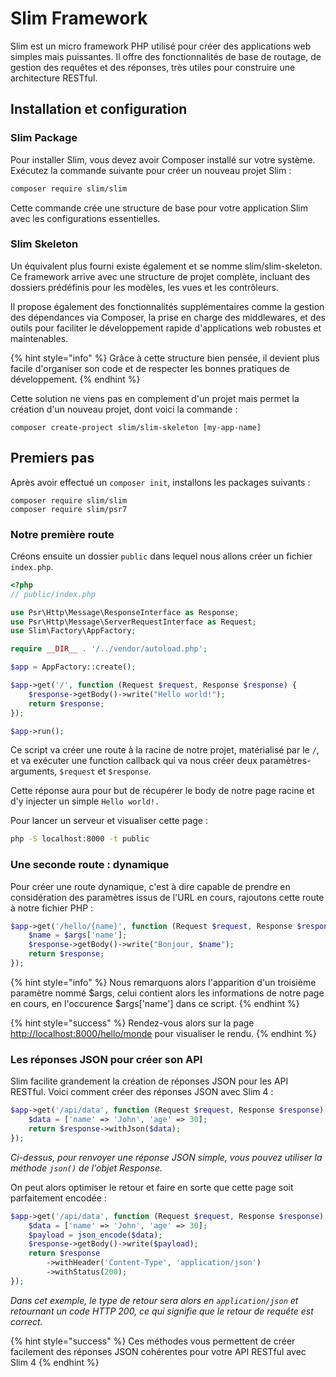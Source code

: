 # Slim Framework

Slim est un micro framework PHP utilisé pour créer des applications web simples mais puissantes. Il offre des fonctionnalités de base de routage, de gestion des requêtes et des réponses, très utiles pour construire une architecture RESTful.

## Installation et configuration

### Slim Package

Pour installer Slim, vous devez avoir Composer installé sur votre système. Exécutez la commande suivante pour créer un nouveau projet Slim :&#x20;

```bash
composer require slim/slim
```

Cette commande crée une structure de base pour votre application Slim avec les configurations essentielles.

### Slim Skeleton

Un équivalent plus fourni existe également et se nomme slim/slim-skeleton. Ce framework arrive avec une structure de projet complète, incluant des dossiers prédéfinis pour les modèles, les vues et les contrôleurs.&#x20;

Il propose également des fonctionnalités supplémentaires comme la gestion des dépendances via Composer, la prise en charge des middlewares, et des outils pour faciliter le développement rapide d'applications web robustes et maintenables.&#x20;

{% hint style="info" %}
Grâce à cette structure bien pensée, il devient plus facile d'organiser son code et de respecter les bonnes pratiques de développement.
{% endhint %}

Cette solution ne viens pas en complement d'un projet mais permet la création d'un nouveau projet, dont voici la commande :&#x20;

```
composer create-project slim/slim-skeleton [my-app-name]
```

## Premiers pas

Après avoir effectué un `composer init`, installons les packages suivants :&#x20;

```
composer require slim/slim
composer require slim/psr7
```

### Notre première route

Créons ensuite un dossier `public` dans lequel nous allons créer un fichier `index.php`.

```php
<?php
// public/index.php

use Psr\Http\Message\ResponseInterface as Response;
use Psr\Http\Message\ServerRequestInterface as Request;
use Slim\Factory\AppFactory;

require __DIR__ . '/../vendor/autoload.php';

$app = AppFactory::create();

$app->get('/', function (Request $request, Response $response) {
    $response->getBody()->write("Hello world!");
    return $response;
});

$app->run();
```

Ce script va créer une route à la racine de notre projet, matérialisé par le `/`, et va exécuter une function callback qui va nous créer deux paramètres-arguments, `$request` et `$response`.&#x20;

Cette réponse aura pour but de récupérer le body de notre page racine et d'y injecter un simple `Hello world!.`

Pour lancer un serveur et visualiser cette page :&#x20;

```bash
php -S localhost:8000 -t public
```

### Une seconde route : dynamique

Pour créer une route dynamique, c'est à dire capable de prendre en considération des paramètres issus de l'URL en cours, rajoutons cette route à notre fichier PHP :&#x20;

```php
$app->get('/hello/{name}', function (Request $request, Response $response, $args) {
    $name = $args['name'];
    $response->getBody()->write("Bonjour, $name");
    return $response;
});
```

{% hint style="info" %}
Nous remarquons alors l'apparition d'un troisième paramètre nommé $args, celui contient alors les informations de notre page en cours, en l'occurence $args\['name'] dans ce script.
{% endhint %}

{% hint style="success" %}
Rendez-vous alors sur la page [http://localhost:8000/hello/monde](http://localhost:8000/hello/monde) pour visualiser le rendu.
{% endhint %}

### Les réponses JSON pour créer son API

Slim facilite grandement la création de réponses JSON pour les API RESTful. Voici comment créer des réponses JSON avec Slim 4 :&#x20;

```php
$app->get('/api/data', function (Request $request, Response $response) {
    $data = ['name' => 'John', 'age' => 30];
    return $response->withJson($data);
});
```

_Ci-dessus, pour renvoyer une réponse JSON simple, vous pouvez utiliser la méthode `json()` de l'objet Response._

On peut alors optimiser le retour et faire en sorte que cette page soit parfaitement encodée :&#x20;

```php
$app->get('/api/data', function (Request $request, Response $response) {
    $data = ['name' => 'John', 'age' => 30];
    $payload = json_encode($data);
    $response->getBody()->write($payload);
    return $response
        ->withHeader('Content-Type', 'application/json')
        ->withStatus(200);
});
```

_Dans cet exemple, le type de retour sera alors en `application/json` et retournant un code HTTP 200, ce qui signifie que le retour de requête est correct._

{% hint style="success" %}
Ces méthodes vous permettent de créer facilement des réponses JSON cohérentes pour votre API RESTful avec Slim 4
{% endhint %}
